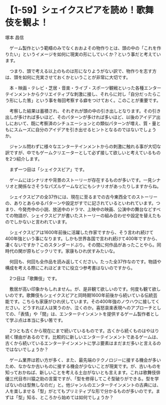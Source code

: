 # 【1-59】シェイクスピアを読め！歌舞伎を観よ！

<div class="author">塚本 昌信</div>

　ゲーム製作という範疇のみでなくおおよその物作りとは、頭の中の「これを作りたい」というイメージを如何に現実の形にしていくか？という事だと考えています。

　つまり、頭で考える以上のものは形になりようがない訳で、物作りを志す方は、頭を如何に充実させておくかということが非常に大切です。

　本・映画・テレビ・芝居・音楽・ライブ・スポーツ観戦といった各種エンターテインメントからクリエイティブな刺激に接し、それらに対し「自分だったらこう形にした筈」という事を毎回考察する癖をつけておく。このことが重要です。

　考察した結果は蓄積され、それぞれが頭の中の引き出しとなります。その引き出しが多ければ多いほど、そのパターンが多ければ多いほど、以後のアイデア出しにおいて、既に考察済のシチュエーションとの類似パターンが増え、質・量ともにスムーズに自分のアイデアを引き出せるヒントとなるのではないでしょうか。

　ジャンル問わずに様々なエンターテインメントからの刺激に触れる事が大切な訳ですが、中でもゲームクリエーターとして必ず接して欲しいと考えているものを2つ紹介します。

　まず一つ目は「シェイクスピア」です。

　ゲームにはシナリオや背景のストーリーが存在するものが多いです。一見シナリオと関係なさそうなパズルゲームなどにもシナリオがあったりしますからね。

　シェイクスピアの全37作には、現在に至るまでの古今東西全てのストーリーの、ありとあらゆるパターンや設定がすでに記されているといわれています。つまり、今発売中の小説、放送中のドラマ、上映中の映画、公演中の舞台などすべての物語が、シェイクスピアが書いたストーリーの組み合わせや設定を替えたものでしかないと言われています。

　シェイクスピアは1600年前後に活躍した作家ですから、そう言われ続けて400年強という事になります。しかも世界各国で言われ続けて400年ですから、凄くないですか？このスタンダードぶり。その間に何作品があったことやら。同時代の関が原もビックリです。家康もひれ伏すみたいな。

　何回も、何回も全作品を読み返してください。たった全37作なのです。物語や構成を考える際にこれほどまでに役立つ参考書はないのですから。

　2つ目は「歌舞伎」です。

　敷居が高い印象かもしれません。が、是非観て欲しいのです。何度も観て欲しいのです。歌舞伎もシェイクスピアと同時期1600年前後から続いている伝統芸能です。こちらも家康がひれ伏しています。その400年強のノウハウに接してください。どうすれば人は笑うのか、泣くのか。喜怒哀楽表現へのアプローチとしての、「表情」や「間」は、エンターテインメントを提供するゲーム製作者として学ぶ点は本当に多い筈です。

　2つとも古くから現在にまで続いているものです。古くから続くものはやはり続く理由があるのです。比較的に新しいエンターテインメントであるゲームは、古くから続いているエンターテインメントに学ぶ要素はまだまだ多いと言えるのではないでしょうか？

　ゲーム業界は若い方が多く、また、最先端のテクノロジーに接する機会が多いため、なかなか古いものに接する機会が少ないことが現実です。が、古いものを知っておかねば、新しいことを考える土台がないとも言えます。これは歌舞伎俳優三代目市川猿之助の言葉ですが、「型を修得してこそ型破りができる。型を学ばないのは型無しなのだ」と。他ジャンルのエンターテインメントの古典には、人を楽しませる「型」がとてもプリミティブな形で分かるものが多いのです。まずは「型」知る、ところから始めては如何でしょうか？
